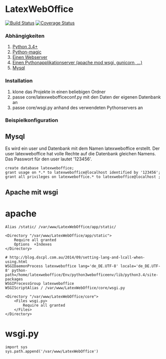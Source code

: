 LatexWebOffice
==============

[![Build Status](https://travis-ci.org/Moeplhausen/LatexWebOffice.svg)](https://travis-ci.org/Moeplhausen/LatexWebOffice) [![Coverage Status](https://coveralls.io/repos/Moeplhausen/LatexWebOffice/badge.png?branch=dev)](https://coveralls.io/r/Moeplhausen/LatexWebOffice?branch=dev)


### Abhängigkeiten
1. [Python 3.4+](https://www.python.org/downloads/)
2. [Python-magic](https://pypi.python.org/pypi/python-magic/)
3. [Einen Webserver](http://httpd.apache.org/)
4. [Einen Pythonapplikationserver (apache mod wsgi, gunicorn, ...)](https://code.google.com/p/modwsgi/) 
5. [Mysql](http://www.mysql.de/)

### Installation
1. klone das Projekte in einen beliebigen Ordner
2. passe core/latexwebofficeconf.py mit den Daten der eigenen Datenbank an
3. passe core/wsgi.py anhand des verwendeten Pythonservers an



### Beispielkonfiguration
## Mysql
Es wird ein user und Datenbank mit dem Namen latexweboffice erstellt. Der user latexweboffice hat volle Rechte auf die Datenbank gleichen Namens. Das Passwort für den user lautet '123456'.

```
create database latexweboffice;
grant usage on *.* to latexweboffice@localhost identified by '123456';
grant all privileges on latexweboffice.* to latexweboffice@localhost ;
```

## Apache mit wsgi
# apache
```
Alias /static/ /var/www/LatexWebOffice/app/static/

<Directory "/var/www/LatexWebOffice/app/static">
	Require all granted
	Options  +Indexes
</Directory>

# http://blog.dscpl.com.au/2014/09/setting-lang-and-lcall-when-using.html
WSGIDaemonProcess latexweboffice lang='de_DE.UTF-8' locale='de_DE.UTF-8' python-path=/home/latexweboffice/Env/python3webofficeenv/lib/python3.4/site-packages
WSGIProcessGroup latexweboffice        
WSGIScriptAlias / /var/www/LatexWebOffice/core/wsgi.py

<Directory "/var/www/LatexWebOffice/core">
	<Files wsgi.py>
		Require all granted
	</Files>
</Directory>
```
# wsgi.py
```
import sys
sys.path.append('/var/www/LatexWebOffice')
```
